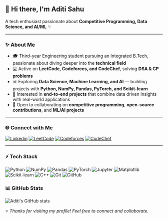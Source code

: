 ## 👋 Hi there, I'm Aditi Sahu  

A tech enthusiast passionate about **Competitive Programming, Data Science, and AI/ML** ✨  

---

### ✨ About Me
- 🎓 Third-year Engineering student pursuing an Integrated B.Tech, passionate about diving deeper into the **technical field**  
- 💻 Active on **LeetCode, Codeforces, and CodeChef**, solving **DSA & CP problems**  
- 📊 Exploring **Data Science, Machine Learning, and AI** — building projects with **Python, NumPy, Pandas, PyTorch, and Scikit-learn**  
- 🚀 Interested in **end-to-end projects** that combine data driven insights with real-world applications  
- 🤝 Open to collaborating on **competitive programming**, **open-source contributions**, and **ML/AI projects**  

---

### 🌐 Connect with Me  
[![Linkedin](https://img.shields.io/badge/LinkedIn-blue?style=for-the-badge&logo=linkedin)](https://www.linkedin.com/in/aditi-sahu-8a7186290/) [![LeetCode](https://img.shields.io/badge/LeetCode-orange?style=for-the-badge&logo=leetcode)](https://leetcode.com/u/aditisahu12/) [![Codeforces](https://img.shields.io/badge/Codeforces-445F9D?style=for-the-badge&logo=codeforces)](https://codeforces.com/profile/aditisahu12) [![CodeChef](https://img.shields.io/badge/CodeChef-5B4638?style=for-the-badge&logo=codechef)](https://www.codechef.com/users/ad1ti)


---

### ⚡ Tech Stack
![Python](https://img.shields.io/badge/Python-3776AB?style=for-the-badge&logo=python&logoColor=white)
![NumPy](https://img.shields.io/badge/Numpy-013243?style=for-the-badge&logo=numpy&logoColor=white)
![Pandas](https://img.shields.io/badge/Pandas-150458?style=for-the-badge&logo=pandas&logoColor=white)
![PyTorch](https://img.shields.io/badge/PyTorch-EE4C2C?style=for-the-badge&logo=pytorch&logoColor=white)
![Jupyter](https://img.shields.io/badge/Jupyter-F37626?style=for-the-badge&logo=jupyter&logoColor=white)
![Matplotlib](https://img.shields.io/badge/Matplotlib-11557c?style=for-the-badge&logo=matplotlib&logoColor=white)
![Scikit-learn](https://img.shields.io/badge/Scikit--learn-F7931E?style=for-the-badge&logo=scikit-learn&logoColor=white)
![C++](https://img.shields.io/badge/C++-00599C?style=for-the-badge&logo=cplusplus&logoColor=white)
![Git](https://img.shields.io/badge/Git-F05032?style=for-the-badge&logo=git&logoColor=white)
![GitHub](https://img.shields.io/badge/GitHub-181717?style=for-the-badge&logo=github&logoColor=white)

### 📊 GitHub Stats
![Aditi's GitHub stats](https://github-readme-stats.vercel.app/api?username=Aditii-12&show_icons=true&theme=radical) 


⭐️ *Thanks for visiting my profile! Feel free to connect and collaborate.*  
